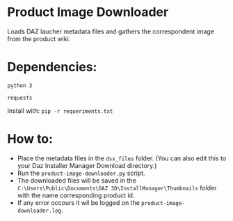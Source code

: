 # Product Image Downloader
 Loads DAZ laucher metadata files and gathers the correspondent image from the product wiki.

# Dependencies:
`python 3`

`requests`

Install with: `pip -r requeriments.txt`

# How to:
* Place the metadata files in the `dsx_files` folder. (You can also edit this to your Daz Installer Manager Download directory.)
* Run the `product-image-downloader.py` script.
* The downloaded files will be saved in the `C:\Users\Public\Documents\DAZ 3D\InstallManager\Thumbnails` folder with the name corresponding product id.
* If any error occours it wil be logged on the `product-image-downloader.log`.
